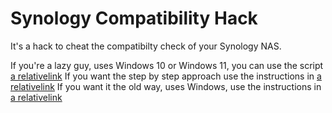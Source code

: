 # Synology Compatibility Hack
It's a hack to cheat the compatibilty check of your Synology NAS.

If you're a lazy guy, uses Windows 10 or Windows 11, you can use the script [a relativelink](Powershell/SynCompHack.ps1)
If you want the step by step approach use the instructions in [a relativelink](HowTo/WinSynCompHack.md)
If you want it the old way, uses Windows, use the instructions in [a relativelink](HowTo/ManualWinSynCompHack.md)
